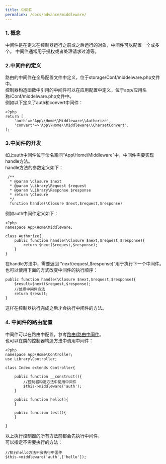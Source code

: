 ```yaml
---
title: 中间件
permalink: /docs/advance/middleware/
---
```


### 1. 概念
中间件是在定义在控制器运行之前或之后运行的对象，中间件可以配置一个或多个。
中间件通常用于授权或者处理请求过滤等。

### 2.中间件的定义
路由的中间件在全局配置文件中定义，位于storage/Conf/middelware.php文件中。  
控制器构造函数中引用的中间件可以在应用配置中定义，位于app/应用名称/Conf/middelware.php文件中。  
例如以下定义了auth和convert中间件：

```
<?php
return [
	'auth'=>'App\\Home\\Middleware\\Authorize',
	'convert'=>'App\\Home\\Middleware\\CharsetConvert',
];
```

### 3.中间件的开发
如上auth中间件位于命名空间“App\Home\Middleware”中，中间件需要实现handle方法。  
handle方法的参数定义如下：

```
 /**
  * @param \Closure $next
  * @param \Library\Request $request
  * @param \Library\Response $response
  * return \Closure
  */
  function handle(\Closure $next,$request,$response)
```
例如auth中间件定义如下：

```
<?php
namespace App\Home\Middleware;

class Authorize{
	public function handle(\Closure $next,$request,$response){
		return $next($request,$response);
	}
}
```
在handle方法中，需要返回 “$next($request,$response)”用于执行下一个中间件。  
也可以使用下面的方式改变中间件的执行顺序：

```
public function handle(\Closure $next,$request,$response){
	$result=$next($request,$response);
	//处理中间件方法
	return $result;
}
```
这样在控制器执行完成之后才会执行中间件的方法。

### 4. 中间件的路由配置
中间件可以在路由中配置，参考[路由/路由中间件](/docs/route/route_middleware/)。  
也可以在类的控制器构造方法中调用中间件：

```
<?php
namespace App\Home\Controller;
use Library\Controller;

class Index extends Controller{
	
	public function __construct(){
		//控制器构造方法中使用中间件
		$this->middleware('auth');
	}
	
	public function hello(){
	}
	
	public function test(){
	}	
	
}
```
以上执行控制器的所有方法前都会先执行中间件，  
可以指定不需要执行的方法：

```
//执行hello方法不会执行中国件
$this->middleware('auth',['hello']);
```



